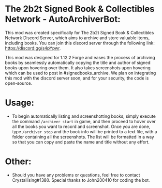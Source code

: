 # **The 2b2t Signed Book & Collectibles Network - AutoArchiverBot:**


  This mod was created specifically for The 2b2t Signed Book & Collectibles Network Discord Server, which aims to archive and store valuable items, including books. You can join this discord server through the following link: https://discord.gg/s4pYpwr.

  This mod was designed for 1.12.2 Forge and eases the process of archiving books by seamlessly automatically copying the title and author of signed books upon hovering over them. It also takes screenshots upon hovering which can be used to post in #signedbooks_archive. We plan on integrating this mod with the discord server soon, and for your security, the code is open-source.

# **Usage:**
- To begin automatically listing and screenshotting books, simply execute the command ```/archiver start``` in game, and then proceed to hover over all the books you want to record and screenshot. Once you are done, type ```/archiver stop``` and the book info will be printed to a text file, with a folder containing all the screenshots. The list will be formatted in a way so that you can copy and paste the name and title without any effort.

# **Other:**
- Should you have any problems or questions, feel free to contact Crystallising#1380. Special thanks to John200410 for coding the bot.
